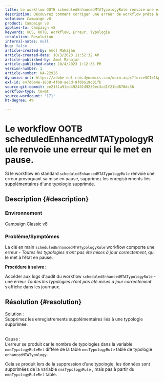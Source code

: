 ```yaml
---
title: Le workflow OOTB scheduledEnhancedMTATypologyRule renvoie une erreur qui le met en pause.
description: Découvrez comment corriger une erreur de workflow prête à l’emploi qui entraîne sa mise en pause. Supprimez les enregistrements liés supplémentaires d’une typologie supprimée.
solution: Campaign v8
product: Campaign v8
applies-to: Campaign v8
keywords: KCS, OOTB, Workflow, Erreur, Typologie
resolution: Resolution
internal-notes: null
bug: false
article-created-by: Amol Mahajan
article-created-date: 10/3/2023 11:52:32 AM
article-published-by: Amol Mahajan
article-published-date: 10/4/2023 1:12:33 PM
version-number: 1
article-number: KA-22926
dynamics-url: https://adobe-ent.crm.dynamics.com/main.aspx?forceUCI=1&pagetype=entityrecord&etn=knowledgearticle&id=744d794f-e361-ee11-be6e-6045bd006079
exl-id: e47d6e4e-1038-4f60-ae3d-9f0b619c01fb
source-git-commit: ee2131a91cd492402d9239ec3cd1f21bd870dc86
workflow-type: tm+mt
source-wordcount: '171'
ht-degree: 4%

---
```


# Le workflow OOTB scheduledEnhancedMTATypologyRule renvoie une erreur qui le met en pause.


Si le workflow en standard `scheduledEnhancedMTATypologyRule` renvoie une erreur provoquant sa mise en pause, supprimez les enregistrements liés supplémentaires d&#39;une typologie supprimée.

## Description {#description}


### <b>Environnement</b>

Campaign Classic v8



### <b>Problème/Symptômes</b>

La clé en main `scheduledEnhancedMTATypologyRule` workflow comporte une erreur - *Toutes les typologies n’ont pas été mises à jour correctement*, qui le met à l’état en pause.

<b>Procédure à suivre :</b>

Accéder aux logs d&#39;audit du workflow `scheduledEnhancedMTATypologyRule` - une erreur *Toutes les typologies n’ont pas été mises à jour correctement* s’affiche dans les journaux.


## Résolution {#resolution}

Solution :<br>
Supprimez les enregistrements supplémentaires liés à une typologie supprimée.


<br>Cause :<br>
L’erreur se produit car le nombre de typologies dans la variable `nmsTypologyRuleRel` diffère de la table `nmsTypologyRule` table de typologie `enhancedMTATypology`.

Cela se produit lors de la suppression d’une typologie, les données sont supprimées de la variable `nmsTypologyRule` , mais pas à partir du `nmsTypologyRuleRel` table.
